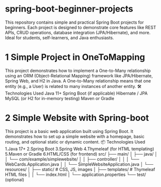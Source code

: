 # spring-boot-beginner-projects
This repository contains simple and practical Spring Boot projects for beginners. Each project is designed to demonstrate core features like REST APIs, CRUD operations, database integration (JPA/Hibernate), and more. Ideal for students, self-learners, and Java enthusiasts.
# 1 Simple Project in OneToMapping
This project demonstrates how to implement a One-to-Many relationship using an ORM (Object-Relational Mapping) framework like JPA/Hibernate, Spring Web, and H2 in Java.
A One-to-Many relationship means that one entity (e.g., a User) is related to many instances of another entity.
🛠 Technologies Used
Java 11+
Spring Boot (if applicable)
Hibernate / JPA
MySQL (or H2 for in-memory testing)
Maven or Gradle
# 2 Simple Website with Spring-boot
This project is a basic web application built using Spring Boot. It demonstrates how to set up a simple website with a homepage, basic routing, and optional static or dynamic content.
📦 Technologies Used
1.Java 17+
2.Spring Boot
3.Spring Web
4.Thymeleaf (for HTML templating)
5.Maven or Gradle
6.HTML/CSS (for frontend)
src/
├── main/
│   ├── java/
│   │   └── com/example/simplewebsite/
│   │       ├── controller/
│   │       │   └── WebCards.Application.java
│   │       └── SimpleWebsiteApplication.java
│   └── resources/
│       ├── static/         # CSS, JS, images
│       ├── templates/      # Thymeleaf HTML files
│       │   └── index.html
│       └── application.properties
└── test/ (optional)
